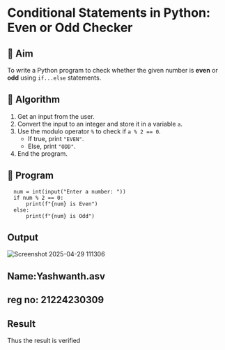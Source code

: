 # Conditional Statements in Python: Even or Odd Checker

## 🎯 Aim
To write a Python program to check whether the given number is **even** or **odd** using `if...else` statements.

## 🧠 Algorithm
1. Get an input from the user.
2. Convert the input to an integer and store it in a variable `a`.
3. Use the modulo operator `%` to check if `a % 2 == 0`.
   - If true, print `"EVEN"`.
   - Else, print `"ODD"`.
4. End the program.

## 🧾 Program

      num = int(input("Enter a number: "))
      if num % 2 == 0:
          print(f"{num} is Even")
      else:
          print(f"{num} is Odd")


## Output

   ![Screenshot 2025-04-29 111306](https://github.com/user-attachments/assets/33a39b67-f91c-49e5-878e-ec21f568f146)

## Name:Yashwanth.asv
## reg no: 21224230309


## Result

Thus the result is verified
